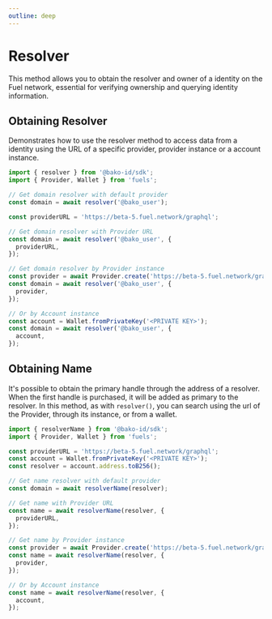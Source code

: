 ```yaml
---
outline: deep
---
```


# Resolver

This method allows you to obtain the resolver and owner of a identity on the Fuel network, essential for verifying
ownership and querying identity information.

## Obtaining Resolver

Demonstrates how to use the resolver method to access data from a identity using the URL of a specific provider,
provider instance or a account instance.

```ts
import { resolver } from '@bako-id/sdk';
import { Provider, Wallet } from 'fuels';

// Get domain resolver with default provider
const domain = await resolver('@bako_user');

const providerURL = 'https://beta-5.fuel.network/graphql';

// Get domain resolver with Provider URL
const domain = await resolver('@bako_user', {
  providerURL,
});

// Get domain resolver by Provider instance
const provider = await Provider.create('https://beta-5.fuel.network/graphql');
const domain = await resolver('@bako_user', {
  provider,
});

// Or by Account instance
const account = Wallet.fromPrivateKey('<PRIVATE KEY>');
const domain = await resolver('@bako_user', {
  account,
});
```

## Obtaining Name

It's possible to obtain the primary handle through the address of a resolver. When the first handle is purchased, it will be added
as primary to the resolver. In this method, as with `resolver()`, you can search using the url of the Provider,
through its instance, or from a wallet.

```ts
import { resolverName } from '@bako-id/sdk';
import { Provider, Wallet } from 'fuels';

const providerURL = 'https://beta-5.fuel.network/graphql';
const account = Wallet.fromPrivateKey('<PRIVATE KEY>');
const resolver = account.address.toB256();

// Get name resolver with default provider
const domain = await resolverName(resolver);

// Get name with Provider URL
const name = await resolverName(resolver, {
  providerURL,
});

// Get name by Provider instance
const provider = await Provider.create('https://beta-5.fuel.network/graphql');
const name = await resolverName(resolver, {
  provider,
});

// Or by Account instance
const name = await resolverName(resolver, {
  account,
});
```
